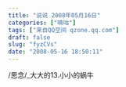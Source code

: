 ```yaml
---
title: "说说 2008年05月16日"
categories: ["嘀咕"]
tags: ["来自QQ空间 qzone.qq.com"]
draft: false
slug: "fyzCVs"
date: "2008-05-16 18:50:11"
---
```


/思念/_大大的13.小小的蜗牛

